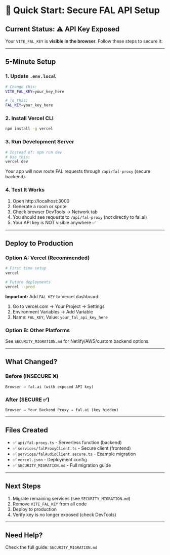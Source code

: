 # 🚀 Quick Start: Secure FAL API Setup

## Current Status: ⚠️ API Key Exposed

Your `VITE_FAL_KEY` is **visible in the browser**. Follow these steps to secure it:

---

## 5-Minute Setup

### 1. Update `.env.local`

```bash
# Change this:
VITE_FAL_KEY=your_key_here

# To this:
FAL_KEY=your_key_here
```

### 2. Install Vercel CLI

```bash
npm install -g vercel
```

### 3. Run Development Server

```bash
# Instead of: npm run dev
# Use this:
vercel dev
```

Your app will now route FAL requests through `/api/fal-proxy` (secure backend).

### 4. Test It Works

1. Open http://localhost:3000
2. Generate a room or sprite
3. Check browser DevTools → Network tab
4. You should see requests to `/api/fal-proxy` (not directly to fal.ai)
5. Your API key is NOT visible anywhere ✅

---

## Deploy to Production

### Option A: Vercel (Recommended)

```bash
# First time setup
vercel

# Future deployments
vercel --prod
```

**Important:** Add `FAL_KEY` to Vercel dashboard:
1. Go to vercel.com → Your Project → Settings
2. Environment Variables → Add Variable
3. Name: `FAL_KEY`, Value: `your_fal_api_key_here`

### Option B: Other Platforms

See `SECURITY_MIGRATION.md` for Netlify/AWS/custom backend options.

---

## What Changed?

### Before (INSECURE ❌)
```
Browser → fal.ai (with exposed API key)
```

### After (SECURE ✅)
```
Browser → Your Backend Proxy → fal.ai (key hidden)
```

---

## Files Created

- ✅ `api/fal-proxy.ts` - Serverless function (backend)
- ✅ `services/falProxyClient.ts` - Secure client (frontend)
- ✅ `services/falAudioClient.secure.ts` - Example migration
- ✅ `vercel.json` - Deployment config
- ✅ `SECURITY_MIGRATION.md` - Full migration guide

---

## Next Steps

1. Migrate remaining services (see `SECURITY_MIGRATION.md`)
2. Remove `VITE_FAL_KEY` from all code
3. Deploy to production
4. Verify key is no longer exposed (check DevTools)

---

## Need Help?

Check the full guide: `SECURITY_MIGRATION.md`
